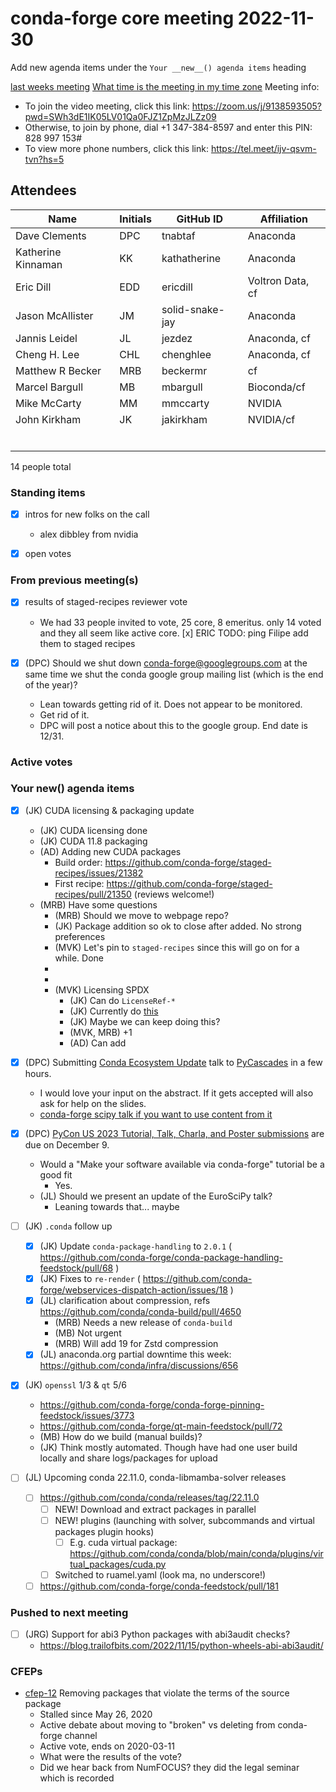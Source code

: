 # conda-forge core meeting 2022-11-30

Add new agenda items under the `Your __new__() agenda items` heading

[last weeks meeting](https://hackmd.io/jEpu4WolRv294NzZ3AJdOw)
[What time is the meeting in my time zone](https://arewemeetingyet.com/UTC/2020-08-26/17:00/w/Conda-forge%20dev%20meeting#eyJ1cmwiOiJodHRwczovL2hhY2ttZC5pby9wUk15dFVKV1FmU3NJM2xvMGlqQzJRP2VkaXQifQ==)
Meeting info: 
* To join the video meeting, click this link: https://zoom.us/j/9138593505?pwd=SWh3dE1IK05LV01Qa0FJZ1ZpMzJLZz09
* Otherwise, to join by phone, dial +1 347-384-8597 and enter this PIN: 828 997 153#
* To view more phone numbers, click this link: https://tel.meet/ijv-qsvm-tvn?hs=5

## Attendees

| Name                    | Initials | GitHub ID        | Affiliation                 |
| ----------------------- | -------- | ---------------  | --------------------------- |
| Dave Clements           | DPC      | tnabtaf          | Anaconda                    |
| Katherine Kinnaman      | KK       | kathatherine     | Anaconda                    |
| Eric Dill               | EDD      | ericdill         | Voltron Data, cf            |
| Jason McAllister        | JM       | solid-snake-jay  | Anaconda                    |
| Jannis Leidel           | JL       | jezdez           | Anaconda, cf                |
| Cheng H. Lee            | CHL      | chenghlee        | Anaconda, cf                |
| Matthew R Becker        | MRB      | beckermr         | cf                          |
| Marcel Bargull          | MB       | mbargull         | Bioconda/cf                 |
| Mike McCarty            | MM       | mmccarty         | NVIDIA                     |
| John Kirkham            | JK       | jakirkham        | NVIDIA/cf                   |
|                         |          |                  |                             |
|                         |          |                  |                             |
|                         |          |                  |                             |
|                         |          |                  |                             |
|                         |          |                  |                             |
|                         |          |                  |                             |

14 people total


### Standing items

* [x] intros for new folks on the call
    * alex dibbley from nvidia

* [x] open votes

### From previous meeting(s)

* [x] results of staged-recipes reviewer vote
    *  We had 33 people invited to vote, 25 core, 8 emeritus. 
       only 14 voted and they all seem like active core.
    [x] ERIC TODO: ping Filipe add them to staged recipes

* [x] (DPC) Should we shut down [conda-forge@googlegroups.com](https://groups.google.com/g/conda-forge?pli=1) at the same time we shut the conda google group mailing list (which is the end of the year)?
    * Lean towards getting rid of it.  Does not appear to be monitored.
    * Get rid of it.
    * DPC will post a notice about this to the google group.  End date is 12/31.

### Active votes

### Your __new__() agenda items

* [x] (JK) CUDA licensing & packaging update
    * (JK) CUDA licensing done
    * (JK) CUDA 11.8 packaging
    * (AD) Adding new CUDA packages
        * Build order: https://github.com/conda-forge/staged-recipes/issues/21382
        * First recipe: https://github.com/conda-forge/staged-recipes/pull/21350 (reviews welcome!)
    * (MRB) Have some questions
        * (MRB) Should we move to webpage repo?
        * (JK) Package addition so ok to close after added. No strong preferences
        * (MVK) Let's pin to `staged-recipes` since this will go on for a while. Done
        * 
        * 
        * (MVK) Licensing SPDX
            * (JK) Can do `LicenseRef-*`
            * (JK) Currently do [this]( https://github.com/conda-forge/cudatoolkit-feedstock/blob/531e4594992258568fe187bc5c4e40d8c9c57b27/recipe/meta.yaml#LL600 )
            * (JK) Maybe we can keep doing this?
            * (MVK, MRB) +1
            * (AD) Can add
* [x] (DPC) Submitting [Conda Ecosystem Update](https://docs.google.com/document/d/1QnlgLCwJHnfpm88Ql8eOZTDwexEaV4G--cXnyQrV2HU/edit) talk to [PyCascades](https://pretalx.com/pycascades-2023/cfp) in a few hours.  
    * I would love your input on the abstract.  If it gets accepted will also ask for help on the slides.
    * [conda-forge scipy talk if you want to use content from it](https://docs.google.com/presentation/d/1BfJzH-ohX69Pzwveaau_9y7MWNbaKdXX_EDTBzEDdEk/edit)
* [x] (DPC) [PyCon US 2023 Tutorial, Talk, Charla, and Poster submissions](https://us.pycon.org/2023/speaking/guidelines/) are due on December 9.
    * Would a "Make your software available via conda-forge" tutorial be a good fit
        * Yes.
    * (JL) Should we present an update of the EuroSciPy talk?
        * Leaning towards that... maybe
* [ ] (JK) `.conda` follow up
    * [x] (JK) Update `conda-package-handling` to `2.0.1` ( https://github.com/conda-forge/conda-package-handling-feedstock/pull/68 )
    * [x] (JK) Fixes to `re-render` ( https://github.com/conda-forge/webservices-dispatch-action/issues/18 )
    * [x] (JL) clarification about compression, refs https://github.com/conda/conda-build/pull/4650
      * (MRB) Needs a new release of `conda-build`
      * (MB) Not urgent
      * (MRB) Will add 19 for Zstd compression
    * [x] (JL) anaconda.org partial downtime this week: https://github.com/conda/infra/discussions/656

* [x] (JK) `openssl` 1/3 & `qt` 5/6
    * https://github.com/conda-forge/conda-forge-pinning-feedstock/issues/3773
    * https://github.com/conda-forge/qt-main-feedstock/pull/72
    * (MB) How do we build (manual builds)?
    * (JK) Think mostly automated. Though have had one user build locally and share logs/packages for upload

* [ ] (JL) Upcoming conda 22.11.0, conda-libmamba-solver releases
    * [ ] https://github.com/conda/conda/releases/tag/22.11.0
        * [ ] NEW! Download and extract packages in parallel
        * [ ] NEW! plugins (launching with solver, subcommands and virtual packages plugin hooks)
            * [ ] E.g. cuda virtual package: https://github.com/conda/conda/blob/main/conda/plugins/virtual_packages/cuda.py
        * [ ] Switched to ruamel.yaml (look ma, no underscore!)
    * [ ] https://github.com/conda-forge/conda-feedstock/pull/181

### Pushed to next meeting

* [ ] (JRG) Support for abi3 Python packages with abi3audit checks?
    * https://blog.trailofbits.com/2022/11/15/python-wheels-abi-abi3audit/

### CFEPs

* [cfep-12](https://github.com/conda-forge/cfep/pull/23) Removing packages that violate the terms of the source package
    * Stalled since May 26, 2020
    * Active debate about moving to "broken" vs deleting from conda-forge channel
    * Active vote, ends on 2020-03-11
    * What were the results of the vote?
    * Did we hear back from NumFOCUS? they did the legal seminar which is recorded
